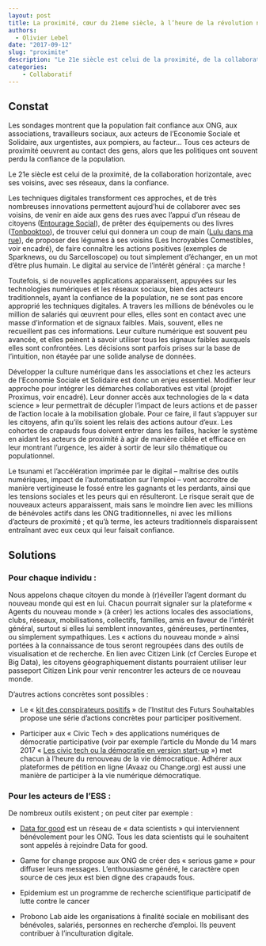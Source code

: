 ```yaml
---
layout: post
title: La proximité, cœur du 21eme siècle, à l’heure de la révolution numérique
authors: 
  - Olivier Lebel
date: "2017-09-12"
slug: "proximite"
description: "Le 21e siècle est celui de la proximité, de la collaboration horizontale, avec ses voisins, avec ses réseaux, dans la confiance."
categories:
    - Collaboratif
---
```


## Constat

Les sondages montrent que la population fait confiance aux ONG, aux associations, travailleurs sociaux, aux acteurs de l’Economie Sociale et Solidaire, aux urgentistes, aux pompiers, au facteur… Tous ces acteurs de proximité oeuvrent au contact des gens, alors que les politiques ont souvent perdu la confiance de la population. 

Le 21e siècle est celui de la proximité, de la collaboration horizontale, avec ses voisins, avec ses réseaux, dans la confiance. 

Les techniques digitales transforment ces approches, et de très nombreuses innovations permettent aujourd’hui de collaborer avec ses voisins, de venir en aide aux gens des rues avec l’appui d’un réseau de citoyens ([Entourage Social][1]), de prêter des équipements ou des livres ([Tonbooktoo][2]), de trouver celui qui donnera un coup de main ([Lulu dans ma rue][3]), de proposer des légumes à ses voisins (Les Incroyables Comestibles, voir encadré), de faire connaître les actions positives (exemples de Sparknews, ou du Sarcelloscope) ou tout simplement d’échanger, en un mot d’être plus humain. Le digital au service de l’intérêt général : ça marche !

Toutefois, si de nouvelles applications apparaissent, appuyées sur les technologies numériques et les réseaux sociaux, bien des acteurs traditionnels, ayant la confiance de la population, ne se sont pas encore approprié les techniques digitales. A travers les millions de bénévoles ou le million de salariés qui œuvrent pour elles, elles sont en contact avec une masse d’information et de signaux faibles. Mais, souvent, elles ne recueillent pas ces informations. Leur culture numérique est souvent peu avancée, et elles peinent à savoir utiliser tous les signaux faibles auxquels elles sont confrontées. Les décisions sont parfois prises sur la base de l’intuition, non étayée par une solide analyse de données.

Développer la culture numérique dans les associations et chez les acteurs de l’Economie Sociale et Solidaire est donc un enjeu essentiel. Modifier leur approche pour intégrer les démarches collaboratives est vital (projet Proximus, voir encadré). Leur donner accès aux technologies de la « data science » leur permettrait de décupler l’impact de leurs actions et de passer de l’action locale à la mobilisation globale. Pour ce faire, il faut s’appuyer sur les citoyens, afin qu’ils soient les relais des actions autour d’eux. Les cohortes de crapauds fous doivent entrer dans les failles, hacker le système en aidant les acteurs de proximité à agir de manière ciblée et efficace en leur montrant l’urgence, les aider à sortir de leur silo thématique ou populationnel.

Le tsunami et l’accélération imprimée par le digital – maîtrise des outils numériques, impact de l’automatisation sur l’emploi – vont accroître de manière vertigineuse le fossé entre les gagnants et les perdants, ainsi que les tensions sociales et les peurs qui en résulteront. Le risque serait que de nouveaux acteurs apparaissent, mais sans le moindre lien avec les millions de bénévoles actifs dans les ONG traditionnelles, ni avec les millions d’acteurs de proximité ; et qu’à terme, les acteurs traditionnels disparaissent entraînant avec eux ceux qui leur faisait confiance.

## Solutions

### Pour chaque individu :

Nous appelons chaque citoyen du monde à (r)éveiller l’agent dormant du nouveau monde qui est en lui. Chacun pourrait signaler sur la plateforme « Agents du nouveau monde » (à créer) les actions locales des associations, clubs, réseaux, mobilisations, collectifs, familles, amis en faveur de l’intérêt général, surtout si elles lui semblent innovantes, généreuses, pertinentes, ou simplement sympathiques. Les « actions du nouveau monde » ainsi portées à la connaissance de tous seront regroupées dans des outils de visualisation et de recherche. En lien avec Citizen Link (cf Cercles Europe et Big Data), les citoyens géographiquement distants pourraient utiliser leur passeport Citizen Link pour venir rencontrer les acteurs de ce nouveau monde.

D’autres actions concrètes sont possibles :

- Le « [kit des conspirateurs positifs][4] » de l’Institut des Futurs Souhaitables propose une série d’actions concrètes pour participer positivement.

- Participer aux « Civic Tech » des applications numériques de démocratie participative (voir par exemple l’article du Monde du 14 mars 2017 « [Les civic tech ou la démocratie en version start-up][5] ») met chacun à l’heure du renouveau de la vie démocratique.
Adhérer aux plateformes de pétition en ligne (Avaaz ou Change.org) est aussi une manière de participer à la vie numérique démocratique.
 
### Pour les acteurs de l’ESS : 

De nombreux outils existent ; on peut citer par exemple :

- [Data for good][6] est un réseau de « data scientists » qui interviennent bénévolement pour les ONG. Tous les data scientists qui le souhaitent sont appelés à rejoindre Data for good.

- Game for change propose aux ONG de créer des « serious game » pour diffuser leurs messages.  L’enthousiasme généré, le caractère open source de ces jeux est bien digne des crapauds fous.

- Epidemium est un programme de recherche scientifique participatif de lutte contre le cancer

- Probono Lab aide les organisations à finalité sociale en mobilisant des bénévoles, salariés, personnes en recherche d’emploi. Ils peuvent contribuer à l’inculturation digitale.


[1]: http://www.entourage.social/
[2]: https://www.tonbooktoo.com/
[3]: http://www.luludansmarue.org/
[4]: http://www.futurs-souhaitables.org/kits-conspirateurspositifs
[5]: http://www.lemonde.fr/o21/article/2017/03/14/les-civic-tech-ou-la-democratie-a-l-epreuve-du-numerique_5094226_5014018.html
[6]: http://www.dataforgood.fr/
